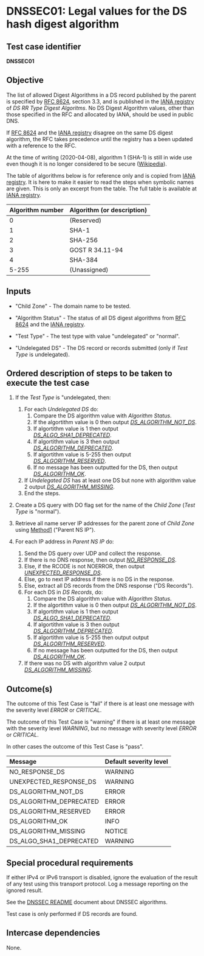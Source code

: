 # DNSSEC01: Legal values for the DS hash digest algorithm

## Test case identifier
**DNSSEC01**

## Objective

The list of allowed Digest Algorithms in a DS record published by 
the parent is specified by [RFC 8624], section 3.3, and is published 
in the [IANA registry] of *DS RR Type Digest Algoritms*. No DS 
Digest Algorithm values, other than those specified in the RFC and
allocated by IANA, should be used in public DNS.

If [RFC 8624] and the [IANA registry] disagree on the same DS digest 
algorithm, the RFC takes precedence until the registry has a been 
updated with a reference to the RFC.

At the time of writing (2020-04-08), algorithm 1 (SHA-1) is still
in wide use even though it is no longer considered to be secure
([Wikipedia]).

The table of algorithms below is for reference only and is copied from [IANA 
registry]. It is here to make it easier to read the steps when symbolic
names are given. This is only an excerpt from the table. The full table is 
available at [IANA registry].

Algorithm number | Algorithm (or description)
:----------------|:-----------------------------------
0                | (Reserved)
1                | SHA-1
2                | SHA-256
3                | GOST R 34.11-94
4                | SHA-384
5-255            | (Unassigned)

## Inputs

* "Child Zone" - The domain name to be tested.
* "Algorithm Status" - The status of all DS digest algorithms from 
  [RFC 8624] and the [IANA registry].
* "Test Type" - The test type with value "undelegated" or "normal".

* "Undelegated DS" - The DS record or records submitted
  (only if *Test Type* is undelegated).  

## Ordered description of steps to be taken to execute the test case

1. If the *Test Type* is "undelegated, then:

   1. For each *Undelegated DS* do:
      1. Compare the DS algorithm value with *Algorithm Status*.
      2. If the algortithm value is 0 then output 
         *[DS_ALGORITHM_NOT_DS]*.
      3. If algortithm value is 1 then output
         *[DS_ALGO_SHA1_DEPRECATED]*.
      4. If algortithm value is 3 then output
         *[DS_ALGORITHM_DEPRECATED]*.
      5. If algortithm value is 5-255 then output
         *[DS_ALGORITHM_RESERVED]*.
      6. If no message has been outputted for the DS, then
         output *[DS_ALGORITHM_OK]*.
   2. If *Undelegated DS* has at least one DS but none with
      algorithm value 2 output *[DS_ALGORITHM_MISSING]*. 
   3. End the steps.

2. Create a DS query with DO flag set for the name of the
   *Child Zone* (*Test Type* is "normal").

3. Retrieve all name server IP addresses for the parent zone of
   *Child Zone* using [Method1] ("Parent NS IP").

4. For each IP address in *Parent NS IP* do:
   1. Send the DS query over UDP and collect the response.
   2. If there is no DNS response, then output *[NO_RESPONSE_DS]*.
   3. Else, if the RCODE is not NOERROR, then output 
      *[UNEXPECTED_RESPONSE_DS]*.
   4. Else, go to next IP address if there is no DS in the
      response.
   5. Else, extract all DS records from the DNS response 
      ("DS Records").
   6. For each DS in *DS Records*, do:
      1. Compare the DS algorithm value with *Algorithm Status*.
      2. If the algortithm value is 0 then output 
         *[DS_ALGORITHM_NOT_DS]*.
      3. If algortithm value is 1 then output
         *[DS_ALGO_SHA1_DEPRECATED]*.
      4. If algortithm value is 3 then output
         *[DS_ALGORITHM_DEPRECATED]*.
      5. If algortithm value is 5-255 then output
         output *[DS_ALGORITHM_RESERVED]*.
      6. If no message has been outputted for the DS, then
         output *[DS_ALGORITHM_OK]*.
   7. If there was no DS with algorithm value 2 output 
      *[DS_ALGORITHM_MISSING]*. 


## Outcome(s)

The outcome of this Test Case is "fail" if there is at least one message
with the severity level *ERROR* or *CRITICAL*.

The outcome of this Test Case is "warning" if there is at least one message
with the severity level *WARNING*, but no message with severity level
*ERROR* or *CRITICAL*.

In other cases the outcome of this Test Case is "pass".

Message                       | Default severity level
:-----------------------------|:-----------------------------------
NO_RESPONSE_DS                | WARNING
UNEXPECTED_RESPONSE_DS        | WARNING
DS_ALGORITHM_NOT_DS           | ERROR
DS_ALGORITHM_DEPRECATED       | ERROR
DS_ALGORITHM_RESERVED         | ERROR
DS_ALGORITHM_OK               | INFO
DS_ALGORITHM_MISSING          | NOTICE
DS_ALGO_SHA1_DEPRECATED       | WARNING

## Special procedural requirements

If either IPv4 or IPv6 transport is disabled, ignore the evaluation of the
result of any test using this transport protocol. Log a message reporting
on the ignored result.

See the [DNSSEC README] document about DNSSEC algorithms.

Test case is only performed if DS records are found.

## Intercase dependencies

None.

[IANA registry]: https://www.iana.org/assignments/ds-rr-types/ds-rr-types.xml
[RFC 8624]:      https://tools.ietf.org/html/rfc8624#section-3.3
[Method1]:       ../Methods.md#method-1-obtain-the-parent-domain
[DNSSEC README]:           ./README.md
[NO_RESPONSE_DS]:          #outcomes
[UNEXPECTED_RESPONSE_DS]:  #outcomes
[DS_ALGORITHM_NOT_DS]:     #outcomes
[DS_ALGORITHM_DEPRECATED]: #outcomes
[DS_ALGORITHM_RESERVED]:   #outcomes
[DS_ALGORITHM_OK]:         #outcomes
[DS_ALGORITHM_MISSING]:    #outcomes
[DS_ALGO_SHA1_DEPRECATED]:     #outcomes
[Wikipedia]:                   https://en.wikipedia.org/wiki/SHA-1

